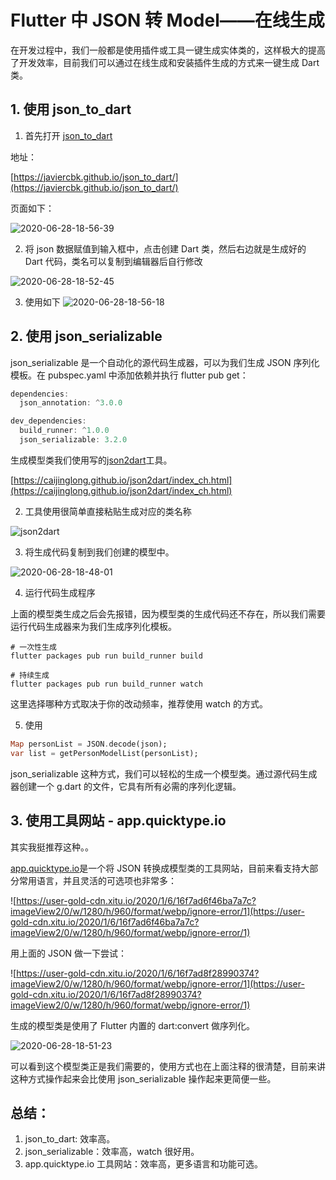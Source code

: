 # Flutter 中 JSON 转 Model——在线生成

在开发过程中，我们一般都是使用插件或工具一键生成实体类的，这样极大的提高了开发效率，目前我们可以通过在线生成和安装插件生成的方式来一键生成 Dart 类。

## 1. 使用 json_to_dart

1.  首先打开 [json_to_dart](https://javiercbk.github.io/json_to_dart/)

地址：

[https://javiercbk.github.io/json_to_dart/](https://javiercbk.github.io/json_to_dart/)

页面如下：

![2020-06-28-18-56-39](http://qn.cawsct.com/2020-06-28-18-56-39.png)

2. 将 json 数据赋值到输入框中，点击创建 Dart 类，然后右边就是生成好的 Dart 代码，类名可以复制到编辑器后自行修改

![2020-06-28-18-52-45](http://qn.cawsct.com/2020-06-28-18-52-45.png)

3. 使用如下
   ![2020-06-28-18-56-18](http://qn.cawsct.com/2020-06-28-18-56-18.png)

## 2. 使用 json_serializable

json_serializable 是一个自动化的源代码生成器，可以为我们生成 JSON 序列化模板。在 pubspec.yaml 中添加依赖并执行 flutter pub get：

```dart
dependencies:
  json_annotation: ^3.0.0

dev_dependencies:
  build_runner: ^1.0.0
  json_serializable: 3.2.0
```

生成模型类我们使用写的[json2dart](https://caijinglong.github.io/json2dart/index_ch.html)工具。

[https://caijinglong.github.io/json2dart/index_ch.html](https://caijinglong.github.io/json2dart/index_ch.html)

2. 工具使用很简单直接粘贴生成对应的类名称

![json2dart](https://user-gold-cdn.xitu.io/2020/1/6/16f7ab1e6030944d?imageView2/0/w/1280/h/960/format/webp/ignore-error/1)

3. 将生成代码复制到我们创建的模型中。

![2020-06-28-18-48-01](http://qn.cawsct.com/2020-06-28-18-48-01.png)

4. 运行代码生成程序

上面的模型类生成之后会先报错，因为模型类的生成代码还不存在，所以我们需要运行代码生成器来为我们生成序列化模板。

```shell
# 一次性生成
flutter packages pub run build_runner build

# 持续生成
flutter packages pub run build_runner watch
```

这里选择哪种方式取决于你的改动频率，推荐使用 watch 的方式。

5. 使用

```dart
Map personList = JSON.decode(json);
var list = getPersonModelList(personList);
```

json_serializable 这种方式，我们可以轻松的生成一个模型类。通过源代码生成器创建一个 g.dart 的文件，它具有所有必需的序列化逻辑。

## 3. 使用工具网站 - app.quicktype.io

其实我挺推荐这种。。

[app.quicktype.io](app.quicktype.io)是一个将 JSON 转换成模型类的工具网站，目前来看支持大部分常用语言，并且灵活的可选项也非常多：

![https://user-gold-cdn.xitu.io/2020/1/6/16f7ad6f46ba7a7c?imageView2/0/w/1280/h/960/format/webp/ignore-error/1](https://user-gold-cdn.xitu.io/2020/1/6/16f7ad6f46ba7a7c?imageView2/0/w/1280/h/960/format/webp/ignore-error/1)

用上面的 JSON 做一下尝试：

![https://user-gold-cdn.xitu.io/2020/1/6/16f7ad8f28990374?imageView2/0/w/1280/h/960/format/webp/ignore-error/1](https://user-gold-cdn.xitu.io/2020/1/6/16f7ad8f28990374?imageView2/0/w/1280/h/960/format/webp/ignore-error/1)

生成的模型类是使用了 Flutter 内置的 dart:convert 做序列化。

![2020-06-28-18-51-23](http://qn.cawsct.com/2020-06-28-18-51-23.png)

可以看到这个模型类正是我们需要的，使用方式也在上面注释的很清楚，目前来讲这种方式操作起来会比使用 json_serializable 操作起来更简便一些。

## 总结：

1. json_to_dart: 效率高。
1. json_serializable：效率高，watch 很好用。
1. app.quicktype.io 工具网站：效率高，更多语言和功能可选。

